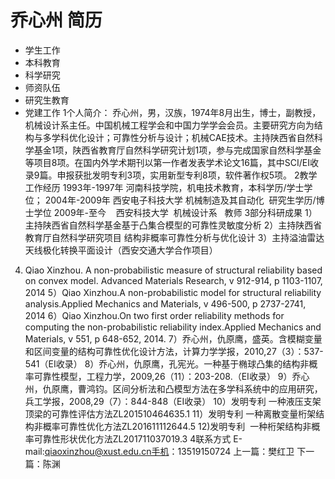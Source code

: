 # 乔心州 简历
- 学生工作
- 本科教育
- 科学研究
- 师资队伍
- 研究生教育
- 党建工作
1个人简介：
乔心州，男，汉族，1974年8月出生，博士，副教授，机械设计系主任。中国机械工程学会和中国力学学会会员。主要研究方向为结构与多学科优化设计；可靠性分析与设计；机械CAE技术。主持陕西省自然科学基金1项，陕西省教育厅自然科学研究计划1项，参与完成国家自然科学基金等项目8项。在国内外学术期刊以第一作者发表学术论文16篇，其中SCI/EI收录9篇。申报获批发明专利3项，实用新型专利8项，软件著作权5项。
2教学工作经历
1993年-1997年 河南科技学院，机电技术教育，本科学历/学士学位；
2004年-2009年 西安电子科技大学 机械制造及其自动化  研究生学历/博士学位
2009年-至今    西安科技大学  机械设计系   教师
3部分科研成果
1）主持陕西省自然科学基金基于凸集合模型的可靠性灵敏度分析
2）主持陕西省教育厅自然科学研究项目 结构非概率可靠性分析与优化设计
3）主持溢油雷达天线极化转换平面设计（西安交通大学合作项目）
4) Qiao Xinzhou. A non-probabilistic measure of structural reliability based on convex model. Advanced Materials Research, v 912-914, p 1103-1107, 2014
5）Qiao Xinzhou.A non-probabilistic model for structural reliability analysis.Applied Mechanics and Materials, v 496-500, p 2737-2741, 2014
6）Qiao Xinzhou.On two first order reliability methods for computing the non-probabilistic reliability index.Applied Mechanics and Materials, v 551, p 648-652, 2014.
7）乔心州，仇原鹰，盛英。含模糊变量和区间变量的结构可靠性优化设计方法，计算力学学报，2010,27（3）：537-541（EI收录）
8）乔心州，仇原鹰，孔宪光。一种基于椭球凸集的结构非概率可靠性模型，工程力学，2009,26（11）：203-208.（EI收录）
9）乔心州，仇原鹰，曹鸿钧。区间分析法和凸模型方法在多学科系统中的应用研究，兵工学报，2008,29（7）：844-848（EI收录）
10）发明专利 一种液压支架顶梁的可靠性评估方法ZL201510464635.1
11）发明专利 一种离散变量桁架结构非概率可靠性优化方法ZL201611112644.5
12)发明专利  一种桁架结构非概率可靠性形状优化方法ZL201711037019.3
4联系方式
E-mail:qiaoxinzhou@xust.edu.cn手机：13519150724
上一篇：樊红卫
下一篇：陈渊

